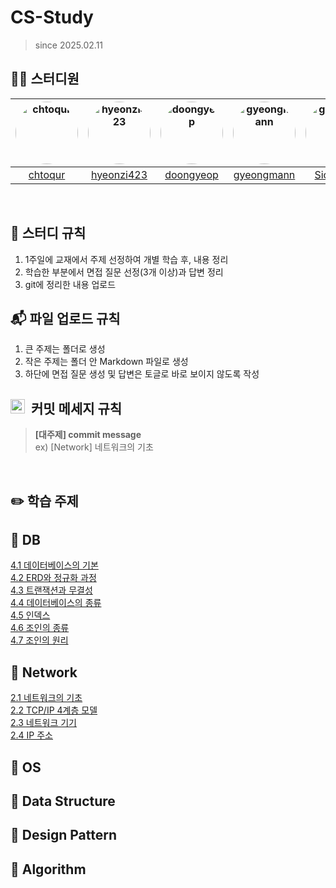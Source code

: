 # CS-Study
> since 2025.02.11

## 🧑‍💻 스터디원

|<a href="https://github.com/chtoqur"><img src="https://github.com/chtoqur.png" alt="chtoqur" style="width: 100px; height: 100px; border-radius: 50%;"></a>|<a href="https://github.com/hyeonzi423"><img src="https://github.com/hyeonzi423.png" alt="hyeonzi423" style="width: 100px; height: 100px; border-radius: 50%;"></a>|<a href="https://github.com/doongyeop"><img src="https://github.com/doongyeop.png" alt="doongyeop" style="width: 100px; height: 100px; border-radius: 50%;"></a>|<a href="https://github.com/gyeongmann"><img src="https://github.com/gyeongmann.png" alt="gyeongmann" style="width: 100px; height: 100px; border-radius: 50%;"></a>|<a href="https://github.com/SioJeong"><img src="https://github.com/SioJeong.png" alt="gyeongmann" style="width: 100px; height: 100px; border-radius: 50%;"></a>|
|:---:|:---:|:---:|:---:|:---:|
| [chtoqur](https://github.com/chtoqur) | [hyeonzi423](https://github.com/hyeonzi423) | [doongyeop](https://github.com/doongyeop) | [gyeongmann](https://github.com/gyeongmann) | [SioJeong](https://github.com/SioJeong) |

<br>

## 🎲 스터디 규칙
1. 1주일에 교재에서 주제 선정하여 개별 학습 후, 내용 정리
2. 학습한 부분에서 면접 질문 선정(3개 이상)과 답변 정리
3. git에 정리한 내용 업로드

## 📬 파일 업로드 규칙
1. 큰 주제는 폴더로 생성
2. 작은 주제는 폴더 안 Markdown 파일로 생성
3. 하단에 면접 질문 생성 및 답변은 토글로 바로 보이지 않도록 작성

## <img src="https://github.com/user-attachments/assets/4babd31b-a553-4c3d-8c3a-fbd311e88f33" width="23" height="23"> &nbsp;커밋 메세지 규칙

> **[대주제] commit message** <br>
ex) [Network] 네트워크의 기초

<br>

## ✏️ 학습 주제
📌 DB
---
[4.1 데이터베이스의 기본](https://github.com/hyeonzi423/CS-Study/blob/main/Database/4.1%20데이터베이스의%20기본.md) <br/>
[4.2 ERD와 정규화 과정](https://github.com/hyeonzi423/CS-Study/blob/main/Database/4.2%20ERD와%20정규화%20과정.md) <br/>
[4.3 트랜잭션과 무결성](https://github.com/hyeonzi423/CS-Study/blob/main/Database/4.3%20트랜잭션과%20무결성.md) <br/>
[4.4 데이터베이스의 종류](https://github.com/hyeonzi423/CS-Study/blob/main/Database/4.4%20데이터베이스의%20종류.md)<br/>
[4.5 인덱스](https://github.com/doongyeop/CS-Study/blob/main/Database/4.5%20인덱스.md) <br/>
[4.6 조인의 종류](https://github.com/hyeonzi423/CS-Study/blob/main/Database/4.6%20조인의%20종류.md) <br/>
[4.7 조인의 원리](https://github.com/hyeonzi423/CS-Study/blob/main/Database/4.7%20조인의%20원리.md) <br/>

📌 Network
---
[2.1 네트워크의 기초](https://github.com/hyeonzi423/CS-Study/blob/main/Network/2.1%20네트워크의%20기초.md) <br/>
[2.2 TCP/IP 4계층 모델](https://github.com/hyeonzi423/CS-Study/blob/main/Network/2.2%20TCP%20IP%204%EA%B3%84%EC%B8%B5%20%EB%AA%A8%EB%8D%B8.md) <br/>
[2.3 네트워크 기기](https://github.com/hyeonzi423/CS-Study/blob/main/Network/2.3%20네트워크%20기기.md) <br/>
[2.4 IP 주소](https://github.com/hyeonzi423/CS-Study/blob/main/Network/2.4%20IP%20주소.md) <br/>


📌 OS
---

📌 Data Structure
---

📌 Design Pattern
---

📌 Algorithm
---


